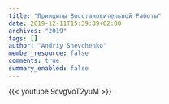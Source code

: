 ```yaml
---
title: "Принципы Восстановительной Работы"
date: 2019-12-11T15:39:39+02:00
archives: "2019"
tags: []
author: "Andriy Shevchenko"
member_resource: false
comments: true
summary_enabled: false
---
```


{{< youtube 9cvgVoT2yuM >}}